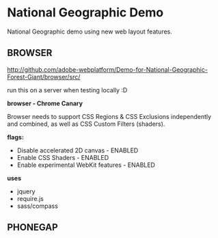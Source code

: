 National Geographic Demo
========================

National Geographic demo using new web layout features.

BROWSER
-------
http://github.com/adobe-webplatform/Demo-for-National-Geographic-Forest-Giant/browser/src/

run this on a server when testing locally :D

**browser - Chrome Canary**

Browser needs to support CSS Regions & CSS Exclusions independently and combined, as well as CSS Custom Filters (shaders).

**flags:**
* Disable accelerated 2D canvas - ENABLED
* Enable CSS Shaders - ENABLED
* Enable experimental WebKit features - ENABLED

**uses**
* jquery
* require.js
* sass/compass


PHONEGAP
--------